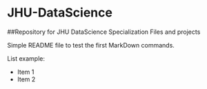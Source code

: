 # JHU-DataScience
##Repository for JHU DataScience Specialization Files and projects

Simple README file to test the first MarkDown commands.

List example:

* Item 1
* Item 2
